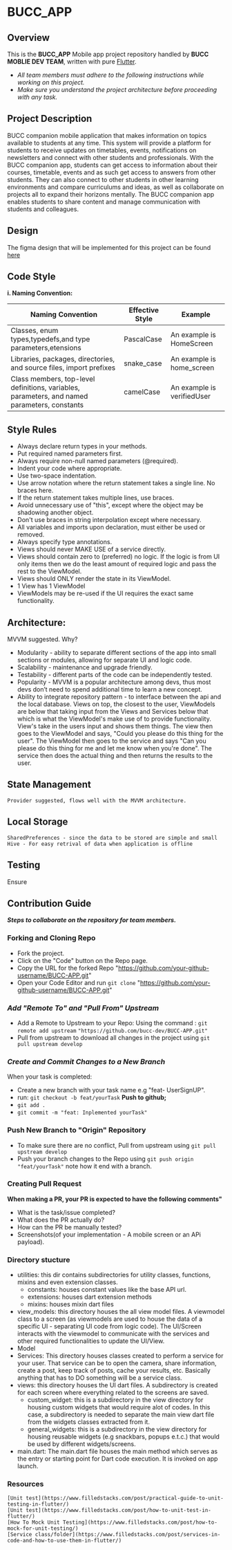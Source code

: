 # BUCC_APP
  ## Overview
  This is the **BUCC_APP** Mobile app project repository handled by **BUCC MOBLIE DEV TEAM**, written with pure [Flutter](https://flutter.dev/).    

  - _All team members must adhere to the following instructions while working on this project._
  - _Make sure you understand the project architecture before proceeding with any task._

  ## Project Description
  BUCC companion mobile application that makes information on topics available to students at any time. This system will provide a platform for students to receive updates on timetables, events, notifications on newsletters and connect with other students and professionals. With the BUCC companion app, students can get access to information about their courses, timetable, events and as such get access to answers from other students. They can also connect to other students in other learning environments and compare curriculums and ideas, as well as collaborate on projects all to expand their horizons mentally. The BUCC companion app enables students to share content and manage communication with students and colleagues.

  ## Design
   The figma design that will be implemented for this project can be found [here](https://www.figma.com/file/UkMy71OalhulUrNURfrDlK/BUCC?node-id=0%3A1)

  ## Code Style
  **i. Naming Convention:**

|Naming Convention|Effective Style|Example|   
|-----------------|---------------|-------|
|Classes, enum types,typedefs,and type parameters,etensions|PascalCase|An example is HomeScreen|
|Libraries, packages, directories, and source files, import prefixes|snake_case|An example is home_screen|
|Class members, top-level definitions, variables, parameters, and named parameters, constants|camelCase|An example is verifiedUser|

  ## Style Rules
  - Always declare return types in your methods.
  - Put required named parameters first.
  - Always require non-null named parameters (@required).
  - Indent your code where appropriate.
  - Use two-space indentation.
  - Use arrow notation where the return statement takes a single line. No braces here.
  - If the return statement takes multiple lines, use braces.
  - Avoid unnecessary use of "this", except where the object may be shadowing another object.
  - Don't use braces in string interpolation except where necessary.
  - All variables and imports upon declaration, must either be used or removed.
  - Always specify type annotations.
  - Views should never MAKE USE of a service directly.
  - Views should contain zero to (preferred) no logic. If the logic is from UI only items then we do the least amount of required logic and pass the rest to the ViewModel.
  - Views should ONLY render the state in its ViewModel.
  - 1 View has 1 ViewModel
  - ViewModels may be re-used if the UI requires the exact same functionality.


  ## Architecture:
  
  MVVM suggested. Why? 
  - Modularity - ability to separate different sections of the app into small sections or modules, allowing for separate UI and logic code.
  - Scalability - maintenance and upgrade friendly.
  - Testability - different parts of the code can be independently tested.
  - Popularity - MVVM is a popular architecture among devs, thus most devs don’t need to spend additional time to learn a new concept.
  - Ability to integrate repository pattern - to interface between the api and the local database.
  Views on top, the closest to the user, ViewModels are below that taking input from the Views and Services below that which is what the ViewModel's make use of to provide functionality. View's take in the users input and shows them things. The view then goes to the ViewModel and says, "Could you please do this thing for the user". The ViewModel then goes to the service and says "Can you please do this thing for me and let me know when you're done". The service then does the actual thing and then returns the results to the user.
    
  ## State Management
    Provider suggested, flows well with the MVVM architecture.

  ## Local Storage
    SharedPreferences - since the data to be stored are simple and small
    Hive - For easy retrival of data when application is offline

  ## Testing
  Ensure 

## Contribution Guide
  **_Steps to collaborate on the repository for team members._**
  ### Forking and Cloning Repo
  * Fork the project.  
  * Click on the "Code" button on the Repo page.
  * Copy the URL for the forked Repo "https://github.com/your-github-username/BUCC-APP.git"
  * Open your Code Editor and  run `git clone` "https://github.com/your-github-username/BUCC-APP.git"
  
  ### _Add "Remote To" and "Pull From" Upstream_
  * Add a Remote to Upstream to your Repo:
      Using the command : `git remote add upstream` ` "https://github.com/bucc-dev/BUCC-APP.git" ` 
  * Pull from upstream to download all changes in the project using `git pull upstream develop`

  ### _Create and Commit Changes to a New Branch_
  When your task is completed:
  * Create a new branch with your task name e.g "feat- UserSignUP". 
  * run: `git checkout -b feat/yourTask`
  **Push to github;**
  * `git add .`
  * `git commit -m "feat: Inplemented yourTask"`
  
  ### Push New Branch to "Origin" Repository
  * To make sure there are no conflict, Pull from upstream using `git pull upstream develop`
  * Push your branch changes to the Repo using `git push origin "feat/yourTask"` note how it end with a branch.

  ### Creating Pull Request
  **When making a PR, your PR is expected to have the following comments"**
  * What is the task/issue completed?
  * What does the PR actually do?
  * How can the PR be manually tested?
  * Screenshots(of your implementation - A mobile screen or an APi payload). 


  ### Directory stucture
  - utilities: this dir contains subdirectories for utility classes, functions, mixins and even extension classes.
    - constants: houses constant values like the base API url.
    - extensions: houses dart extension methods
    - mixins: houses mixin dart files 
  - view_models: this directory houses the all view model files. A viewmodel class to a screen (as viewmodels are used to house the data of a specific UI - separating UI code from logic code). The UI/Screen interacts with the viewmodel to communicate with the services and other required functionalities to update the UI/View.
  - Model
  - Services: This directory houses classes created to perform a service for your user. That service can be to open the camera, share information, create a post, keep track of posts, cache your results, etc. Basically anything that has to DO something will be a service class.
  - views: this directory houses the UI dart files. A subdirectory is created for each screen where everything related to the screens are saved.
    - custom_widget: this is a subdirectory in the view directory for housing custom widgets that would require alot of codes. In this case, a subdirectory is needed to separate the main view dart file from the widgets classes extracted from it.
    - general_widgets: this is a subdirectory in the view directory for housing reusable widgets (e.g snackbars, popups e.t.c.) that would be used by different widgets/screens.
  - main.dart: The main.dart file houses the main method which serves as the entry or starting point for Dart code execution. It is invoked on app launch.

  ### Resources
    [Unit test](https://www.filledstacks.com/post/practical-guide-to-unit-testing-in-flutter/)
    [Unit test](https://www.filledstacks.com/post/how-to-unit-test-in-flutter/)
    [How To Mock Unit Testing](https://www.filledstacks.com/post/how-to-mock-for-unit-testing/)
    [Service class/folder](https://www.filledstacks.com/post/services-in-code-and-how-to-use-them-in-flutter/)
    
